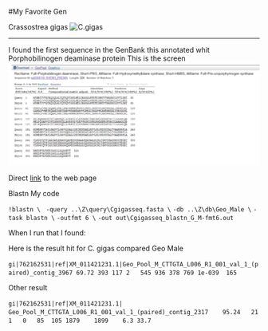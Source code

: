 #My Favorite Gen

Crassostrea gigas ![C.gigas](https://upload.wikimedia.org/wikipedia/commons/0/06/Crassostrea_gigas%2C_jeune_pousse.JPG)
_____

I found the first sequence in the GenBank this annotated whit Porphobilinogen deaminase protein
This is the screen 
![imagen](NCBI.png)

Direct [link](http://www.ncbi.nlm.nih.gov/protein/11386777?report=genbank&log$=protalign&blast_rank=1&RID=2JEPHA8M01R7) to the web page

Blastn
My code 

`!blastn \ `
`-query ..\Z\query\Cgigasseq.fasta \`
`-db ..\Z\db\Geo_Male \`
`-task blastn \`
`-outfmt 6 \`
`-out out\Cgigasseq_blastn_G_M-fmt6.out`

When I run that I found:

Here is the result hit for C. gigas compared Geo Male

`gi|762162531|ref|XM_011421231.1|Geo_Pool_M_CTTGTA_L006_R1_001_val_1_(paired)_contig_3967 69.72	393	117	2	545	936	378	769	1e-039	165`

Other result

`gi|762162531|ref|XM_011421231.1|	Geo_Pool_M_CTTGTA_L006_R1_001_val_1_(paired)_contig_2317	95.24	21	1	0	85	105	1879	1899	6.3	33.7`

